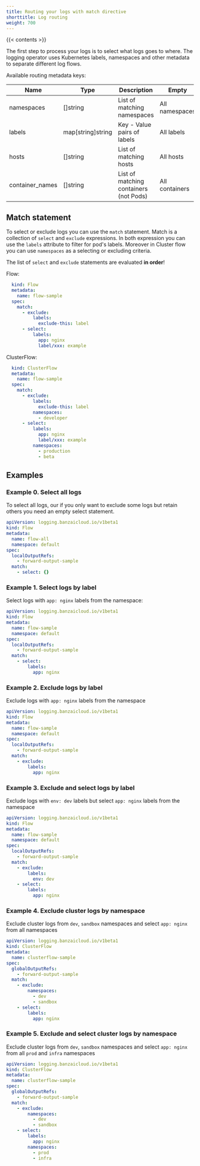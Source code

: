 ```yaml
---
title: Routing your logs with match directive
shorttitle: Log routing
weight: 700
---
```


{{< contents >}}

The first step to process your logs is to select what logs goes to where.
The logging operator uses Kubernetes labels, namespaces and other metadata
to separate different log flows.

Available routing metadata keys:

| Name | Type | Description | Empty |
|------|------|-------------|-------|
| namespaces | []string | List of matching namespaces | All namespaces |
| labels | map[string]string | Key - Value pairs of labels | All labels |
| hosts | []string | List of matching hosts | All hosts |
| container_names | []string | List of matching containers (not Pods) | All containers |

## Match statement

To select or exclude logs you can use the `match` statement. Match is a collection
of `select` and `exclude` expressions. In both expression you can use the `labels`
attribute to filter for pod's labels. Moreover in Cluster flow you can use `namespaces`
as a selecting or excluding criteria.

The list of `select` and `exclude` statements are evaluated **in order**!

Flow:

```yaml
  kind: Flow
  metadata:
    name: flow-sample
  spec:
    match:
      - exclude:
          labels:
            exclude-this: label
      - select:
          labels:
            app: nginx
            label/xxx: example
```

ClusterFlow:

```yaml
  kind: ClusterFlow
  metadata:
    name: flow-sample
  spec:
    match:
      - exclude:
          labels:
            exclude-this: label
          namespaces:
            - developer 
      - select:
          labels:
            app: nginx
            label/xxx: example
          namespaces:
            - production
            - beta
```

## Examples

### Example 0. Select all logs

To select all logs, our if you only want to exclude some logs but retain others you need an empty select statement.

  ```yaml
  apiVersion: logging.banzaicloud.io/v1beta1
  kind: Flow
  metadata:
    name: flow-all
    namespace: default
  spec:
    localOutputRefs:
      - forward-output-sample
    match:
      - select: {}
  ```

### Example 1. Select logs by label

Select logs with `app: nginx` labels from the namespace:

  ```yaml
  apiVersion: logging.banzaicloud.io/v1beta1
  kind: Flow
  metadata:
    name: flow-sample
    namespace: default
  spec:
    localOutputRefs:
      - forward-output-sample
    match:
      - select:
          labels:
            app: nginx
  ```

### Example 2. Exclude logs by label

Exclude logs with `app: nginx` labels from the namespace

  ```yaml
  apiVersion: logging.banzaicloud.io/v1beta1
  kind: Flow
  metadata:
    name: flow-sample
    namespace: default
  spec:
    localOutputRefs:
      - forward-output-sample
    match:
      - exclude:
          labels:
            app: nginx
  ```

### Example 3. Exclude and select logs by label

Exclude logs with `env: dev` labels but select `app: nginx` labels from the namespace

  ```yaml
  apiVersion: logging.banzaicloud.io/v1beta1
  kind: Flow
  metadata:
    name: flow-sample
    namespace: default
  spec:
    localOutputRefs:
      - forward-output-sample
    match:
      - exclude:
          labels:
            env: dev
      - select:
          labels:
            app: nginx
  ```

### Example 4. Exclude cluster logs by namespace

Exclude cluster logs from  `dev`, `sandbox` namespaces and select `app: nginx` from all namespaces

  ```yaml
  apiVersion: logging.banzaicloud.io/v1beta1
  kind: ClusterFlow
  metadata:
    name: clusterflow-sample
  spec:
    globalOutputRefs:
      - forward-output-sample
    match:
      - exclude:
          namespaces:
            - dev
            - sandbox
      - select:
          labels:
            app: nginx
  ```

### Example 5. Exclude and select cluster logs by namespace

Exclude cluster logs from  `dev`, `sandbox` namespaces and select `app: nginx` from all `prod` and `infra` namespaces

  ```yaml
  apiVersion: logging.banzaicloud.io/v1beta1
  kind: ClusterFlow
  metadata:
    name: clusterflow-sample
  spec:
    globalOutputRefs:
      - forward-output-sample
    match:
      - exclude:
          namespaces:
            - dev
            - sandbox
      - select:
          labels:
            app: nginx
          namespaces:
            - prod
            - infra
  ```
